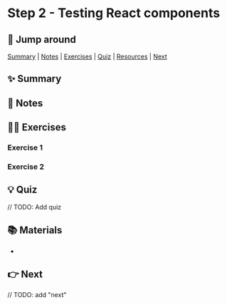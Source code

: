 # Step 2 - Testing React components




## 🐇 Jump around

[Summary](#-summary) | [Notes](#-notes) | [Exercises](#-exercises) | [Quiz](#-quiz) | [Resources](#-materials) | [Next](#-next)


## ✨ Summary




## 📝 Notes


## 👩‍💻 Exercises



### Exercise 1


### Exercise 2


## 💡 Quiz

// TODO: Add quiz

## 📚 Materials

- 

## 👉 Next

// TODO: add "next"